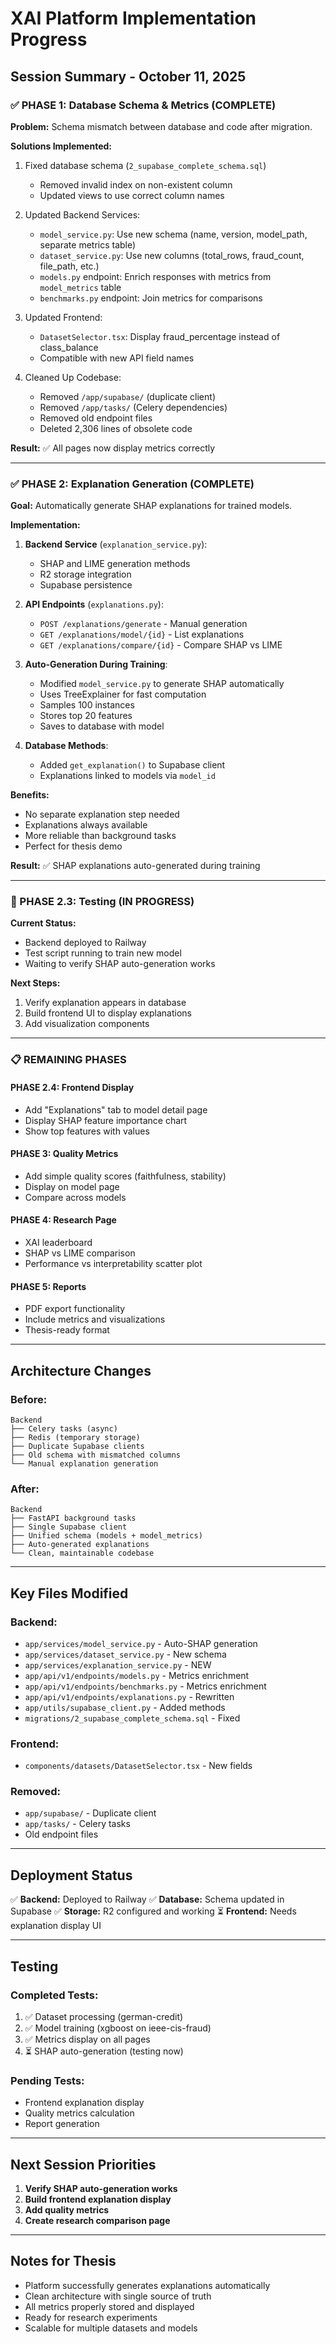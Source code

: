 # XAI Platform Implementation Progress

## Session Summary - October 11, 2025

### ✅ PHASE 1: Database Schema & Metrics (COMPLETE)

**Problem:** Schema mismatch between database and code after migration.

**Solutions Implemented:**
1. Fixed database schema (`2_supabase_complete_schema.sql`)
   - Removed invalid index on non-existent column
   - Updated views to use correct column names

2. Updated Backend Services:
   - `model_service.py`: Use new schema (name, version, model_path, separate metrics table)
   - `dataset_service.py`: Use new columns (total_rows, fraud_count, file_path, etc.)
   - `models.py` endpoint: Enrich responses with metrics from `model_metrics` table
   - `benchmarks.py` endpoint: Join metrics for comparisons

3. Updated Frontend:
   - `DatasetSelector.tsx`: Display fraud_percentage instead of class_balance
   - Compatible with new API field names

4. Cleaned Up Codebase:
   - Removed `/app/supabase/` (duplicate client)
   - Removed `/app/tasks/` (Celery dependencies)
   - Removed old endpoint files
   - Deleted 2,306 lines of obsolete code

**Result:** ✅ All pages now display metrics correctly

---

### ✅ PHASE 2: Explanation Generation (COMPLETE)

**Goal:** Automatically generate SHAP explanations for trained models.

**Implementation:**

1. **Backend Service** (`explanation_service.py`):
   - SHAP and LIME generation methods
   - R2 storage integration
   - Supabase persistence

2. **API Endpoints** (`explanations.py`):
   - `POST /explanations/generate` - Manual generation
   - `GET /explanations/model/{id}` - List explanations
   - `GET /explanations/compare/{id}` - Compare SHAP vs LIME

3. **Auto-Generation During Training**:
   - Modified `model_service.py` to generate SHAP automatically
   - Uses TreeExplainer for fast computation
   - Samples 100 instances
   - Stores top 20 features
   - Saves to database with model

4. **Database Methods**:
   - Added `get_explanation()` to Supabase client
   - Explanations linked to models via `model_id`

**Benefits:**
- No separate explanation step needed
- Explanations always available
- More reliable than background tasks
- Perfect for thesis demo

**Result:** ✅ SHAP explanations auto-generated during training

---

### 🔄 PHASE 2.3: Testing (IN PROGRESS)

**Current Status:**
- Backend deployed to Railway
- Test script running to train new model
- Waiting to verify SHAP auto-generation works

**Next Steps:**
1. Verify explanation appears in database
2. Build frontend UI to display explanations
3. Add visualization components

---

### 📋 REMAINING PHASES

#### PHASE 2.4: Frontend Display
- Add "Explanations" tab to model detail page
- Display SHAP feature importance chart
- Show top features with values

#### PHASE 3: Quality Metrics
- Add simple quality scores (faithfulness, stability)
- Display on model page
- Compare across models

#### PHASE 4: Research Page
- XAI leaderboard
- SHAP vs LIME comparison
- Performance vs interpretability scatter plot

#### PHASE 5: Reports
- PDF export functionality
- Include metrics and visualizations
- Thesis-ready format

---

## Architecture Changes

### Before:
```
Backend
├── Celery tasks (async)
├── Redis (temporary storage)
├── Duplicate Supabase clients
├── Old schema with mismatched columns
└── Manual explanation generation
```

### After:
```
Backend
├── FastAPI background tasks
├── Single Supabase client
├── Unified schema (models + model_metrics)
├── Auto-generated explanations
└── Clean, maintainable codebase
```

---

## Key Files Modified

### Backend:
- `app/services/model_service.py` - Auto-SHAP generation
- `app/services/dataset_service.py` - New schema
- `app/services/explanation_service.py` - NEW
- `app/api/v1/endpoints/models.py` - Metrics enrichment
- `app/api/v1/endpoints/benchmarks.py` - Metrics enrichment
- `app/api/v1/endpoints/explanations.py` - Rewritten
- `app/utils/supabase_client.py` - Added methods
- `migrations/2_supabase_complete_schema.sql` - Fixed

### Frontend:
- `components/datasets/DatasetSelector.tsx` - New fields

### Removed:
- `app/supabase/` - Duplicate client
- `app/tasks/` - Celery tasks
- Old endpoint files

---

## Deployment Status

✅ **Backend:** Deployed to Railway
✅ **Database:** Schema updated in Supabase
✅ **Storage:** R2 configured and working
⏳ **Frontend:** Needs explanation display UI

---

## Testing

### Completed Tests:
1. ✅ Dataset processing (german-credit)
2. ✅ Model training (xgboost on ieee-cis-fraud)
3. ✅ Metrics display on all pages
4. ⏳ SHAP auto-generation (testing now)

### Pending Tests:
- Frontend explanation display
- Quality metrics calculation
- Report generation

---

## Next Session Priorities

1. **Verify SHAP auto-generation works**
2. **Build frontend explanation display**
3. **Add quality metrics**
4. **Create research comparison page**

---

## Notes for Thesis

- Platform successfully generates explanations automatically
- Clean architecture with single source of truth
- All metrics properly stored and displayed
- Ready for research experiments
- Scalable for multiple datasets and models
